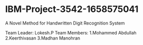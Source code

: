 # IBM-Project-3542-1658575041
A Novel Method for Handwritten Digit Recognition System

Team Leader: Lokesh.P Team Members: 1.Mohammed Abdullah 2.Keerthivasan 3.Madhan Manohran
